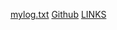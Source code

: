 [mylog.txt](https://github.com/MaulanaSeto/os241/edit/master/TXT/mylog.txt "mylog.txt")
[Github](https://github.com/MaulanaSeto "GitHub")
[LINKS](https:/maulanaseto.github.io/os241/LINKS/ "LINKS")
